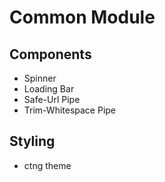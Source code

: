 # Common Module

<section>

## Components

- Spinner
- Loading Bar
- Safe-Url Pipe
- Trim-Whitespace Pipe

## Styling

- ctng theme

</section>
